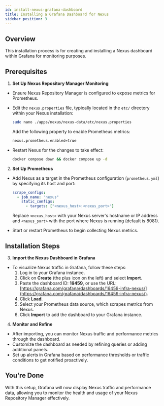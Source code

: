 ```yaml
---
id: install-nexus-grafana-dashboard
title: Installing a Grafana Dashboard for Nexus
sidebar_position: 3
---
```


## Overview

This installation process is for creating and installing a Nexus dashboard within Grafana for monitoring purposes.

## Prerequisites

1. **Set Up Nexus Repository Manager Monitoring**

- Ensure Nexus Repository Manager is configured to expose metrics for Prometheus.
- Edit the `nexus.properties` file, typically located in the `etc/` directory within your Nexus installation:

  ```bash
  sudo nano ./apps/nexus/nexus-data/etc/nexus.properties
  ```

  Add the following property to enable Prometheus metrics:

  ```bash
  nexus.prometheus.enabled=true
  ```

- Restart Nexus for the changes to take effect:

  ```bash
  docker compose down && docker compose up -d
  ```

2. **Set Up Prometheus**

- Add Nexus as a target in the Prometheus configuration (`prometheus.yml`) by specifying its host and port:

  ```yaml
  scrape_configs:
    - job_name: "nexus"
      static_configs:
        - targets: ["<nexus_host>:<nexus_port>"]
  ```

  Replace `<nexus_host>` with your Nexus server's hostname or IP address and `<nexus_port>` with the port where Nexus is running (default is 8081).
- Start or restart Prometheus to begin collecting Nexus metrics.

## Installation Steps

3. **Import the Nexus Dashboard in Grafana**

- To visualize Nexus traffic in Grafana, follow these steps:
  1. Log in to your Grafana instance.
  2. Click on **Create** (the plus icon on the left) and select **Import**.
  3. Paste the dashboard ID: **16459**, or use the URL: [https://grafana.com/grafana/dashboards/16459-infra-nexus/](https://grafana.com/grafana/dashboards/16459-infra-nexus/).
  4. Click **Load**.
  5. Select your Prometheus data source, which scrapes metrics from Nexus.
  6. Click **Import** to add the dashboard to your Grafana instance.

4. **Monitor and Refine**

- After importing, you can monitor Nexus traffic and performance metrics through the dashboard.
- Customize the dashboard as needed by refining queries or adding additional panels.
- Set up alerts in Grafana based on performance thresholds or traffic conditions to get notified proactively.

## You're Done

With this setup, Grafana will now display Nexus traffic and performance data, allowing you to monitor the health and usage of your Nexus Repository Manager effectively.
